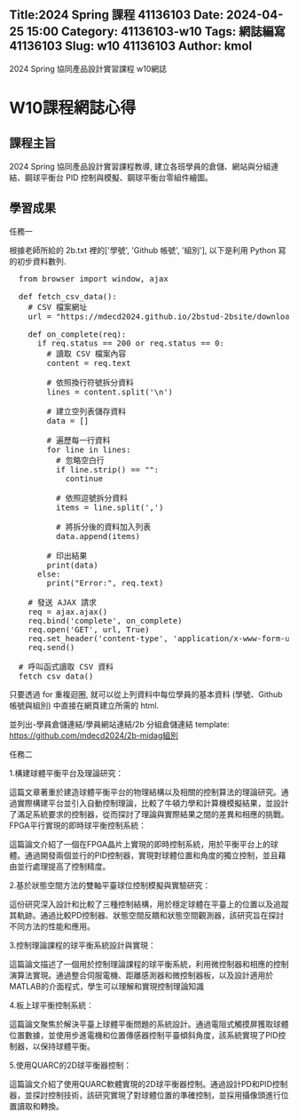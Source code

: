 Title:2024 Spring 課程 41136103 
 Date: 2024-04-25 15:00
 Category: 41136103-w10
 Tags: 網誌編寫 41136103
 Slug: w10 41136103
 Author: kmol
---

2024 Spring 協同產品設計實習課程 w10網誌

<!-- PELICAN_END_SUMMARY -->

# W10課程網誌心得

## 課程主旨

2024 Spring 協同產品設計實習課程教導, 建立各班學員的倉儲、網站與分組連結、鋼球平衡台 PID 控制與模擬、鋼球平衡台零組件繪圖。

## 學習成果

任務一

根據老師所給的 2b.txt 裡的['學號', 'Github 帳號', '組別'], 以下是利用 Python 寫的初步資料數列.

<pre class="brush: python">
  from browser import window, ajax

  def fetch_csv_data():
    # CSV 檔案網址
    url = "https://mdecd2024.github.io/2bstud-2bsite/downloads/2b.txt"

    def on_complete(req):
      if req.status == 200 or req.status == 0:
        # 讀取 CSV 檔案內容
        content = req.text

        # 依照換行符號拆分資料
        lines = content.split('\n')

        # 建立空列表儲存資料
        data = []

        # 遍歷每一行資料
        for line in lines:
          # 忽略空白行
          if line.strip() == "":
            continue

          # 依照逗號拆分資料
          items = line.split(',')

          # 將拆分後的資料加入列表
          data.append(items)

        # 印出結果
        print(data)
      else:
        print("Error:", req.text)

    # 發送 AJAX 請求
    req = ajax.ajax()
    req.bind('complete', on_complete)
    req.open('GET', url, True)
    req.set_header('content-type', 'application/x-www-form-urlencoded')
    req.send()

  # 呼叫函式讀取 CSV 資料
  fetch_csv_data()
</pre>

只要透過 for 重複迴圈, 就可以從上列資料中每位學員的基本資料 (學號、Github 帳號與組別) 中直接在網頁建立所需的 html.

並列出-學員倉儲連結/學員網站連結/2b 分組倉儲連結 template: https://github.com/mdecd2024/2b-midag組別

任務二

1.構建球體平衡平台及理論研究：

  這篇文章著重於建造球體平衡平台的物理結構以及相關的控制算法的理論研究。通過實際構建平台並引入自動控制理論，比較了牛頓力學和計算機模擬結果，並設計了滿足系統要求的控制器，從而探討了理論與實際結果之間的差異和相應的挑戰。
FPGA平行實現的即時球平衡控制系統：

  這篇論文介紹了一個在FPGA晶片上實現的即時控制系統，用於平衡平台上的球體。通過開發兩個並行的PID控制器，實現對球體位置和角度的獨立控制，並且藉由並行處理提高了控制精度。

2.基於狀態空間方法的雙軸平臺球位控制模擬與實驗研究：

  這份研究深入設計和比較了三種控制結構，用於穩定球體在平臺上的位置以及追蹤其軌跡。通過比較PD控制器、狀態空間反饋和狀態空間觀測器，該研究旨在探討不同方法的性能和應用。

3.控制理論課程的球平衡系統設計與實現：

  這篇論文描述了一個用於控制理論課程的球平衡系統，利用微控制器和相應的控制演算法實現。通過整合伺服電機、距離感測器和微控制器板，以及設計適用於MATLAB的介面程式，學生可以理解和實現控制理論知識

4.板上球平衡控制系統：

  這篇論文聚焦於解決平臺上球體平衡問題的系統設計。通過電阻式觸摸屏獲取球體位置數據，並使用步進電機和位置傳感器控制平臺傾斜角度，該系統實現了PID控制器，以保持球體平衡。

5.使用QUARC的2D球平衡器控制：
  
  這篇論文介紹了使用QUARC軟體實現的2D球平衡器控制。通過設計PD和PID控制器，並探討控制技術，該研究實現了對球體位置的準確控制，並採用攝像頭進行位置讀取和轉換。



